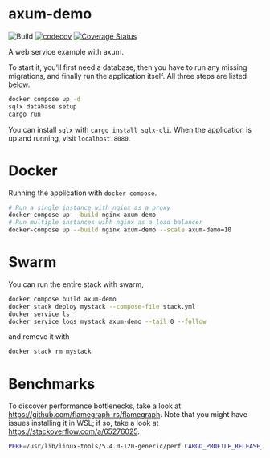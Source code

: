 # axum-demo

![Build](https://github.com/rudsvar/axum-demo/actions/workflows/build.yml/badge.svg)
[![codecov](https://codecov.io/gh/rudsvar/axum-demo/graph/badge.svg?token=NP4U5LTC4D)](https://codecov.io/gh/rudsvar/axum-demo)
[![Coverage Status](https://coveralls.io/repos/github/rudsvar/axum-demo/badge.svg?branch=main)](https://coveralls.io/github/rudsvar/axum-demo?branch=main)

A web service example with axum.

To start it, you'll first need a database, then you have to run
any missing migrations, and finally run the application itself.
All three steps are listed below.

```sh
docker compose up -d
sqlx database setup
cargo run
```

You can install `sqlx` with `cargo install sqlx-cli`.
When the application is up and running, visit `localhost:8080`.


# Docker

Running the application with `docker compose`.

```sh
# Run a single instance with nginx as a proxy
docker-compose up --build nginx axum-demo
# Run multiple instances wihh nginx as a load balancer
docker-compose up --build nginx axum-demo --scale axum-demo=10
```

# Swarm

You can run the entire stack with swarm,

```sh
docker compose build axum-demo
docker stack deploy mystack --compose-file stack.yml
docker service ls
docker service logs mystack_axum-demo --tail 0 --follow
```

and remove it with

```sh
docker stack rm mystack
```

# Benchmarks

To discover performance bottlenecks, take a look at https://github.com/flamegraph-rs/flamegraph.
Note that you might have issues installing it in WSL; if so, take a look at https://stackoverflow.com/a/65276025.

```sh
PERF=/usr/lib/linux-tools/5.4.0-120-generic/perf CARGO_PROFILE_RELEASE_DEBUG=true cargo flamegraph
```
